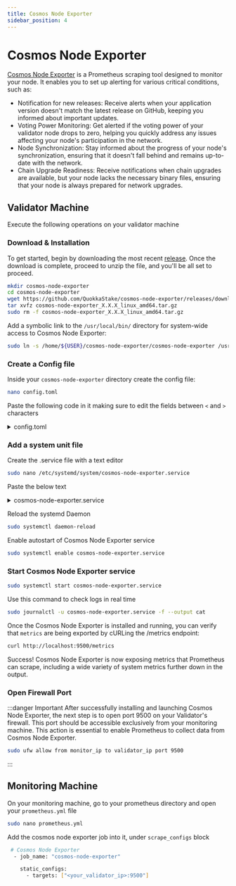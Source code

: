```yaml
---
title: Cosmos Node Exporter
sidebar_position: 4
---
```


# Cosmos Node Exporter

[Cosmos Node Exporter](https://github.com/QuokkaStake/cosmos-node-exporter) is a Prometheus scraping tool designed to monitor your node. It enables you to set up alerting for various critical conditions, such as:

- Notification for new releases: Receive alerts when your application version doesn't match the latest release on GitHub, keeping you informed about important updates.
- Voting Power Monitoring: Get alerted if the voting power of your validator node drops to zero, helping you quickly address any issues affecting your node's participation in the network.
- Node Synchronization: Stay informed about the progress of your node's synchronization, ensuring that it doesn't fall behind and remains up-to-date with the network.
- Chain Upgrade Readiness: Receive notifications when chain upgrades are available, but your node lacks the necessary binary files, ensuring that your node is always prepared for network upgrades.

## Validator Machine

Execute the following operations on your validator machine

### Download & Installation

To get started, begin by downloading the most recent [release](https://github.com/QuokkaStake/cosmos-node-exporter/releases). Once the download is complete, proceed to unzip the file, and you'll be all set to proceed.

```bash
mkdir cosmos-node-exporter
cd cosmos-node-exporter
wget https://github.com/QuokkaStake/cosmos-node-exporter/releases/download/vX.X.x/cosmos-node-exporter_X.X.X_linux_amd64.tar.gz
tar xvfz cosmos-node-exporter_X.X.X_linux_amd64.tar.gz
sudo rm -f cosmos-node-exporter_X.X.X_linux_amd64.tar.gz
```

Add a symbolic link to the `/usr/local/bin/` directory for system-wide access to Cosmos Node Exporter:

```bash
sudo ln -s /home/${USER}/cosmos-node-exporter/cosmos-node-exporter /usr/local/bin/
```

### Create a Config file

Inside your `cosmos-node-exporter` directory create the config file:

```bash
nano config.toml
```

Paste the following code in it making sure to edit the fields between `<` and `>` characters

<details>
<summary>config.toml</summary>
<p>

```bash title="/home/${USER}/cosmos-node-exporter/config.toml"
# Logging configuration.
[log]
# Verbosity level. Set to `debug` or even `trace` to make it more verbose. Defaults to `info`.
level = "debug"
# Whether to print logs in JSON format. Useful if you are using centralised logs solutions like ELK.
# Defaults to false.
json = false

# Per-node configuration, there can be multiple nodes.
[[node]]
# Node name. Will be displayed in labels. Required.
name = "<your_node_name>"

# Tendermint configuration. Has the following fields:
# 1. enabled. If set to false, the metrics related to Tendermint node would be disabled. Defaults to true.
# 2. address. Tendermint RPC address. Defaults to "http://localhost:26657".
# 3. query-upgrades. If set to false, upgrades metrics won't be queried. Useful for chains that use Tendermint
# but not cosmos-sdk, such as Nomic. Defaults to true.
tendermint = { enabled = true, address = "http://localhost:26657", query-upgrades = true }

# Cosmovisor configuration. Has the following fields:
# 1. enabled. # If set to false, the metrics related to Cosmovisor would be disabled. Defaults to true.
# 2. chain-folder. Path to folder storing fullnode data and configs (like ~/.gaia for cosmoshub).
# 3. chain-binary-name. Binary name (like gaiad for cosmoshub)
# 4. cosmovisor-path. Cosmovisor path (usually located at ~/go/bin/cosmovisor)
cosmovisor = { enabled = true, chain-folder = "/home/<your_user>/.sentinelhub", chain-binary-name = "sentinelhub", cosmovisor-path = "/home/<your_user>/go/bin/cosmovisor" }


# Git configuration. Has the following fields:
# 1. repository. Repository path. Omitting it will result in disabling Git metrics.
# Can be either a link to Github repo (like below), or a Gitopia repo (see below for example).
# 2. token. Github token. Useful if you want to make requests often, as Github rate-limits requests
# if no token is specified. Only used for Github.
git = { repository = "https://github.com/sentinel-official/hub", token = "<your_github_token>" }
```

</p>
</details>

### Add a system unit file

Create the .service file with a text editor

```bash
sudo nano /etc/systemd/system/cosmos-node-exporter.service
```

Paste the below text

<details>
<summary>cosmos-node-exporter.service</summary>
<p>

```bash title="/etc/systemd/system/cosmos-node-exporter.service"
[Unit]
Description=Cosmos Node Exporter
After=network-online.target
​
[Service]
User=<your_user> #modify this field with your user
TimeoutStartSec=0
CPUWeight=95
IOWeight=95
ExecStart=cosmos-node-exporter --config /home/<your-user>/cosmos-node-exporter/config.toml
Restart=always
RestartSec=2
LimitNOFILE=800000
KillSignal=SIGTERM
​
[Install]
WantedBy=multi-user.target
```

</p>
</details>

Reload the systemd Daemon

```bash
sudo systemctl daemon-reload
```

Enable autostart of Cosmos Node Exporter service

```bash
sudo systemctl enable cosmos-node-exporter.service
```

### Start Cosmos Node Exporter service

```bash
sudo systemctl start cosmos-node-exporter.service
```

Use this command to check logs in real time

```bash
sudo journalctl -u cosmos-node-exporter.service -f --output cat
```

Once the Cosmos Node Exporter is installed and running, you can verify that `metrics` are being exported by cURLing the /metrics endpoint:

```bash
curl http://localhost:9500/metrics
```

Success! Cosmos Node Exporter is now exposing metrics that Prometheus can scrape, including a wide variety of system metrics further down in the output.

### Open Firewall Port

:::danger Important
After successfully installing and launching Cosmos Node Exporter, the next step is to open port 9500 on your Validator's firewall. This port should be accessible exclusively from your monitoring machine. This action is essential to enable Prometheus to collect data from Cosmos Node Exporter.

```bash
sudo ufw allow from monitor_ip to validator_ip port 9500
```
:::

## Monitoring Machine

On your monitoring machine, go to your prometheus directory and open your `prometheus.yml` file

```bash
sudo nano prometheus.yml
```

Add the cosmos node exporter job into it, under `scrape_configs` block

```bash
 # Cosmos Node Exporter
  - job_name: "cosmos-node-exporter"

    static_configs:
      - targets: ["<your_validator_ip>:9500"]
```